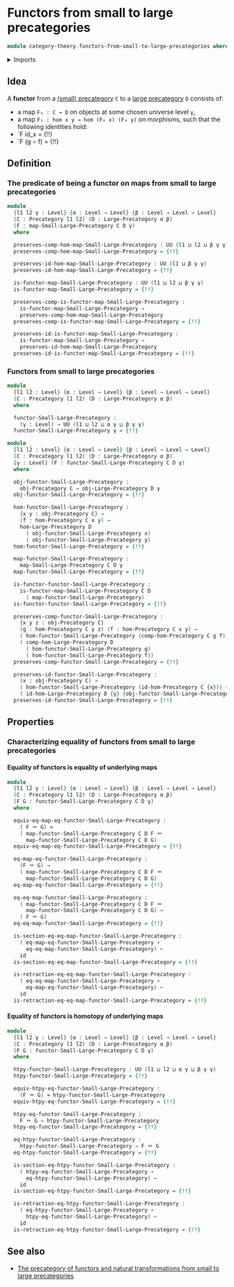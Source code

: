# Functors from small to large precategories

```agda
module category-theory.functors-from-small-to-large-precategories where
```

<details><summary>Imports</summary>

```agda
open import category-theory.functors-precategories
open import category-theory.large-precategories
open import category-theory.maps-from-small-to-large-precategories
open import category-theory.precategories

open import foundation.cartesian-product-types
open import foundation.dependent-pair-types
open import foundation.equivalences
open import foundation.function-types
open import foundation.homotopies
open import foundation.identity-types
open import foundation.universe-levels
```

</details>

## Idea

A **functor** from a [(small) precategory](category-theory.precategories.md) `C`
to a [large precategory](category-theory.large-precategories.md) `D` consists
of:

- a map `F₀ : C → D` on objects at some chosen universe level `γ`,
- a map `F₁ : hom x y → hom (F₀ x) (F₀ y)` on morphisms, such that the following
  identities hold:
- `F id_x = {!!}
- `F (g ∘ f) = {!!}

## Definition

### The predicate of being a functor on maps from small to large precategories

```agda
module _
  {l1 l2 γ : Level} {α : Level → Level} {β : Level → Level → Level}
  (C : Precategory l1 l2) (D : Large-Precategory α β)
  (F : map-Small-Large-Precategory C D γ)
  where

  preserves-comp-hom-map-Small-Large-Precategory : UU (l1 ⊔ l2 ⊔ β γ γ)
  preserves-comp-hom-map-Small-Large-Precategory = {!!}

  preserves-id-hom-map-Small-Large-Precategory : UU (l1 ⊔ β γ γ)
  preserves-id-hom-map-Small-Large-Precategory = {!!}

  is-functor-map-Small-Large-Precategory : UU (l1 ⊔ l2 ⊔ β γ γ)
  is-functor-map-Small-Large-Precategory = {!!}

  preserves-comp-is-functor-map-Small-Large-Precategory :
    is-functor-map-Small-Large-Precategory →
    preserves-comp-hom-map-Small-Large-Precategory
  preserves-comp-is-functor-map-Small-Large-Precategory = {!!}

  preserves-id-is-functor-map-Small-Large-Precategory :
    is-functor-map-Small-Large-Precategory →
    preserves-id-hom-map-Small-Large-Precategory
  preserves-id-is-functor-map-Small-Large-Precategory = {!!}
```

### Functors from small to large precategories

```agda
module _
  {l1 l2 : Level} {α : Level → Level} {β : Level → Level → Level}
  (C : Precategory l1 l2) (D : Large-Precategory α β)
  where

  functor-Small-Large-Precategory :
    (γ : Level) → UU (l1 ⊔ l2 ⊔ α γ ⊔ β γ γ)
  functor-Small-Large-Precategory γ = {!!}

module _
  {l1 l2 : Level} {α : Level → Level} {β : Level → Level → Level}
  (C : Precategory l1 l2) (D : Large-Precategory α β)
  {γ : Level} (F : functor-Small-Large-Precategory C D γ)
  where

  obj-functor-Small-Large-Precategory :
    obj-Precategory C → obj-Large-Precategory D γ
  obj-functor-Small-Large-Precategory = {!!}

  hom-functor-Small-Large-Precategory :
    {x y : obj-Precategory C} →
    (f : hom-Precategory C x y) →
    hom-Large-Precategory D
      ( obj-functor-Small-Large-Precategory x)
      ( obj-functor-Small-Large-Precategory y)
  hom-functor-Small-Large-Precategory = {!!}

  map-functor-Small-Large-Precategory :
    map-Small-Large-Precategory C D γ
  map-functor-Small-Large-Precategory = {!!}

  is-functor-functor-Small-Large-Precategory :
    is-functor-map-Small-Large-Precategory C D
      ( map-functor-Small-Large-Precategory)
  is-functor-functor-Small-Large-Precategory = {!!}

  preserves-comp-functor-Small-Large-Precategory :
    {x y z : obj-Precategory C}
    (g : hom-Precategory C y z) (f : hom-Precategory C x y) →
    ( hom-functor-Small-Large-Precategory (comp-hom-Precategory C g f)) ＝
    ( comp-hom-Large-Precategory D
      ( hom-functor-Small-Large-Precategory g)
      ( hom-functor-Small-Large-Precategory f))
  preserves-comp-functor-Small-Large-Precategory = {!!}

  preserves-id-functor-Small-Large-Precategory :
    (x : obj-Precategory C) →
    ( hom-functor-Small-Large-Precategory (id-hom-Precategory C {x})) ＝
    ( id-hom-Large-Precategory D {γ} {obj-functor-Small-Large-Precategory x})
  preserves-id-functor-Small-Large-Precategory = {!!}
```

## Properties

### Characterizing equality of functors from small to large precategories

#### Equality of functors is equality of underlying maps

```agda
module _
  {l1 l2 γ : Level} {α : Level → Level} {β : Level → Level → Level}
  (C : Precategory l1 l2) (D : Large-Precategory α β)
  (F G : functor-Small-Large-Precategory C D γ)
  where

  equiv-eq-map-eq-functor-Small-Large-Precategory :
    ( F ＝ G) ≃
    ( map-functor-Small-Large-Precategory C D F ＝
      map-functor-Small-Large-Precategory C D G)
  equiv-eq-map-eq-functor-Small-Large-Precategory = {!!}

  eq-map-eq-functor-Small-Large-Precategory :
    (F ＝ G) →
    ( map-functor-Small-Large-Precategory C D F ＝
      map-functor-Small-Large-Precategory C D G)
  eq-map-eq-functor-Small-Large-Precategory = {!!}

  eq-eq-map-functor-Small-Large-Precategory :
    ( map-functor-Small-Large-Precategory C D F ＝
      map-functor-Small-Large-Precategory C D G) →
    ( F ＝ G)
  eq-eq-map-functor-Small-Large-Precategory = {!!}

  is-section-eq-eq-map-functor-Small-Large-Precategory :
    ( eq-map-eq-functor-Small-Large-Precategory ∘
      eq-eq-map-functor-Small-Large-Precategory) ~
    id
  is-section-eq-eq-map-functor-Small-Large-Precategory = {!!}

  is-retraction-eq-eq-map-functor-Small-Large-Precategory :
    ( eq-eq-map-functor-Small-Large-Precategory ∘
      eq-map-eq-functor-Small-Large-Precategory) ~
    id
  is-retraction-eq-eq-map-functor-Small-Large-Precategory = {!!}
```

#### Equality of functors is homotopy of underlying maps

```agda
module _
  {l1 l2 γ : Level} {α : Level → Level} {β : Level → Level → Level}
  (C : Precategory l1 l2) (D : Large-Precategory α β)
  (F G : functor-Small-Large-Precategory C D γ)
  where

  htpy-functor-Small-Large-Precategory : UU (l1 ⊔ l2 ⊔ α γ ⊔ β γ γ)
  htpy-functor-Small-Large-Precategory = {!!}

  equiv-htpy-eq-functor-Small-Large-Precategory :
    (F ＝ G) ≃ htpy-functor-Small-Large-Precategory
  equiv-htpy-eq-functor-Small-Large-Precategory = {!!}

  htpy-eq-functor-Small-Large-Precategory :
    F ＝ G → htpy-functor-Small-Large-Precategory
  htpy-eq-functor-Small-Large-Precategory = {!!}

  eq-htpy-functor-Small-Large-Precategory :
    htpy-functor-Small-Large-Precategory → F ＝ G
  eq-htpy-functor-Small-Large-Precategory = {!!}

  is-section-eq-htpy-functor-Small-Large-Precategory :
    ( htpy-eq-functor-Small-Large-Precategory ∘
      eq-htpy-functor-Small-Large-Precategory) ~
    id
  is-section-eq-htpy-functor-Small-Large-Precategory = {!!}

  is-retraction-eq-htpy-functor-Small-Large-Precategory :
    ( eq-htpy-functor-Small-Large-Precategory ∘
      htpy-eq-functor-Small-Large-Precategory) ~
    id
  is-retraction-eq-htpy-functor-Small-Large-Precategory = {!!}
```

## See also

- [The precategory of functors and natural transformations from small to large precategories](category-theory.precategory-of-functors-from-small-to-large-precategories.md)

